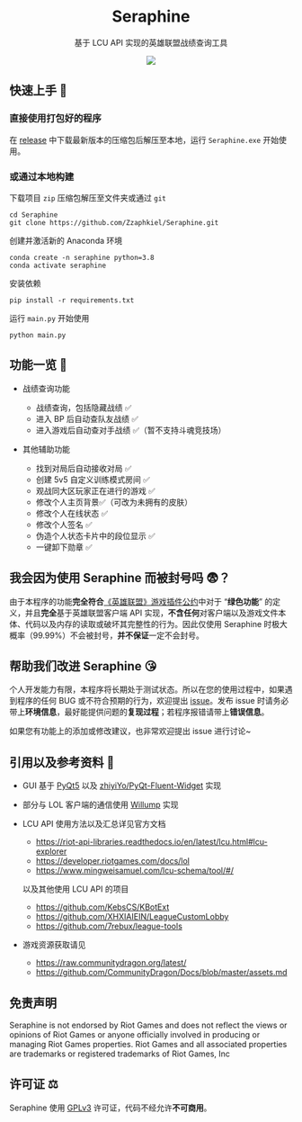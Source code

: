 <h1 align='center'>
    Seraphine
</h1>
<p align='center'>
    基于 LCU API 实现的英雄联盟战绩查询工具
</p>

<p align='center'><img src="https://github.com/Zzaphkiel/Seraphine/assets/60383222/aea50a9d-09a6-46a9-9385-377019f2d071" align="center" /></p>

## 快速上手 🤗
### 直接使用打包好的程序
在 [release](https://github.com/Zzaphkiel/Seraphine/releases/latest) 中下载最新版本的压缩包后解压至本地，运行 `Seraphine.exe` 开始使用。
### 或通过本地构建
下载项目 `zip` 压缩包解压至文件夹或通过 `git`
```shell
cd Seraphine
git clone https://github.com/Zzaphkiel/Seraphine.git
```
创建并激活新的 Anaconda 环境
```shell
conda create -n seraphine python=3.8
conda activate seraphine
```
安装依赖
```shell
pip install -r requirements.txt
```
运行 `main.py` 开始使用
```shell
python main.py
```
## 功能一览 🥰
- 战绩查询功能
  - 战绩查询，包括隐藏战绩 ✅
  - 进入 BP 后自动查队友战绩 ✅
  - 进入游戏后自动查对手战绩 ✅（暂不支持斗魂竞技场）

- 其他辅助功能
  - 找到对局后自动接收对局 ✅
  - 创建 5v5 自定义训练模式房间 ✅
  - 观战同大区玩家正在进行的游戏 ✅
  - 修改个人主页背景✅（可改为未拥有的皮肤）
  - 修改个人在线状态 ✅
  - 修改个人签名 ✅
  - 伪造个人状态卡片中的段位显示 ✅
  - 一键卸下勋章 ✅


## 我会因为使用 Seraphine 而被封号吗 😨？

由于本程序的功能**完全符合**[《英雄联盟》游戏插件公约](https://lol.qq.com/webplat/info/news_version3/152/4579/4581/m3106/201509/381618.shtml)中对于 “**绿色功能**” 的定义，并且**完全**基于英雄联盟客户端 API 实现，**不含任何**对客户端以及游戏文件本体、代码以及内存的读取或破坏其完整性的行为。因此仅使用 Seraphine 时极大概率（99.99%）不会被封号，**并不保证**一定不会封号。


## 帮助我们改进 Seraphine 😘
个人开发能力有限，本程序将长期处于测试状态。所以在您的使用过程中，如果遇到程序的任何 BUG 或不符合预期的行为，欢迎提出 [issue](https://github.com/Zzaphkiel/Seraphine/issues)。发布 issue 时请务必带上**环境信息**，最好能提供问题的**复现过程**；若程序报错请带上**错误信息**。

如果您有功能上的添加或修改建议，也非常欢迎提出 issue 进行讨论~


## 引用以及参考资料 👀
- GUI 基于 [PyQt5](https://www.riverbankcomputing.com/software/pyqt/) 以及 [zhiyiYo/PyQt-Fluent-Widget](https://github.com/zhiyiYo/PyQt-Fluent-Widgets) 实现
- 部分与 LOL 客户端的通信使用 [Willump](https://github.com/elliejs/Willump) 实现
- LCU API 使用方法以及汇总详见官方文档
  - https://riot-api-libraries.readthedocs.io/en/latest/lcu.html#lcu-explorer
  - https://developer.riotgames.com/docs/lol
  - https://www.mingweisamuel.com/lcu-schema/tool/#/

  以及其他使用 LCU API 的项目
  - https://github.com/KebsCS/KBotExt
  - https://github.com/XHXIAIEIN/LeagueCustomLobby
  - https://github.com/7rebux/league-tools

- 游戏资源获取请见
  - https://raw.communitydragon.org/latest/
  - https://github.com/CommunityDragon/Docs/blob/master/assets.md


## 免责声明
Seraphine is not endorsed by Riot Games and does not reflect the views or opinions of Riot Games or anyone officially involved in producing or managing Riot Games properties. Riot Games and all associated properties are trademarks or registered trademarks of Riot Games, Inc

## 许可证 ⚖️
Seraphine 使用 [GPLv3](https://github.com/Zzaphkiel/Seraphine/blob/main/LICENSE) 许可证，代码不经允许**不可商用**。
